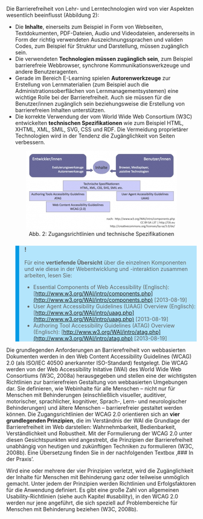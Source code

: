 Die Barrierefreiheit von Lehr- und Lerntechnologien wird von vier Aspekten wesentlich beeinflusst (Abbildung 2):

- Die **Inhalte**, einerseits zum Beispiel in Form von Webseiten, Textdokumenten, PDF-Dateien, Audio und Videodateien, andererseits in Form der richtig verwendeten Auszeichnungssprachen und validen Codes, zum Beispiel für Struktur und Darstellung, müssen zugänglich sein.
- Die verwendeten **Technologien müssen zugänglich sein**, zum Beispiel barrierefreie Webbrowser, synchrone Kommunikationswerkzeuge und andere Benutzeragenten.
- Gerade im Bereich E-Learning spielen **Autorenwerkzeuge** zur Erstellung von Lernmaterialien (zum Beispiel auch die Administrationsoberflächen von Lernmanagementsystemen) eine wichtige Rolle bei der Barrierefreiheit. Auch sie müssen für die Benutzer/innen zugänglich sein beziehungsweise die Erstellung von barrierefreien Inhalten unterstützen.
- Die korrekte Verwendung der vom World Wide Web Consortium (W3C) entwickelten **technischen Spezifikationen** wie zum Beispiel HTML, XHTML, XML, SMIL, SVG, CSS und RDF. Die Vermeidung proprietärer Technologien wird in der Tendenz die Zugänglichkeit von Seiten verbessern.

<center><figure>
  <img src="img/2_Zugangsrichtlinien_und_technische_Spezifikationen.jpg" alt="Abb. 2: Zugangsrichtlinien und technische Spezifikationen">
  <figcaption>Abb. 2: Zugangsrichtlinien und technische Spezifikationen</figcaption>
</figure></center>


<blockquote style="background: #B3E5FC; border-left: 10px solid #039BE5">

### !

Für eine **vertiefende Übersicht** über die einzelnen Komponenten und wie diese in der Webentwicklung und -interaktion zusammen arbeiten, lesen Sie:

- Essential Components of Web Accessibility (Englisch): [http://www.w3.org/WAI/intro/components.php](http://www.w3.org/WAI/intro/components.php) \[2013-08-19]
- User Agent Accessibility Guidelines (UAAG) Overview (Englisch): [http://www.w3.org/WAI/intro/uaag.php](http://www.w3.org/WAI/intro/uaag.php) \[2013-08-19]
- Authoring Tool Accessibility Guidelines (ATAG) Overview (Englisch): [http://www.w3.org/WAI/intro/atag.php](http://www.w3.org/WAI/intro/atag.php) \[2013-08-19]

</blockquote>

Die grundlegenden Anforderungen an Barrierefreiheit von webbasierten Dokumenten werden in den Web Content Accessibility Guidelines (WCAG) 2.0 (als ISO/IEC 40500 anerkannter ISO-Standard) festgelegt. Die WCAG werden von der Web Accessibility Initative (WAI) des World Wide Web Consortiums (W3C, 2008a) herausgegeben und stellen eine der wichtigsten Richtlinien zur barrierefreien Gestaltung von webbasierten Umgebungen dar. Sie definieren, wie Webinhalte für alle Menschen – nicht nur für Menschen mit Behinderungen (einschließlich visueller, auditiver, motorischer, sprachlicher, kognitiver, Sprach-, Lern- und neurologischer Behinderungen) und ältere Menschen – barrierefreier gestaltet werden können. Die Zugangsrichtlinien der WCAG 2.0 orientieren sich an **vier grundlegenden Prinzipien**, die im Verständnis der WAI die Grundlage der Barrierefreiheit im Web darstellen: Wahrnehmbarkeit, Bedienbarkeit, Verständlichkeit und Robustheit. Mit der Formulierung der WCAG 2.0 unter diesen Gesichtspunkten wird angestrebt, die Prinzipien der Barrierefreiheit unabhängig von heutigen und zukünftigen Techniken zu formulieren (W3C, 2008b). Eine Übersetzung finden Sie in der nachfolgenden Textbox ‚### In der Praxis’.

Wird eine oder mehrere der vier Prinzipien verletzt, wird die Zugänglichkeit der Inhalte für Menschen mit Behinderung ganz oder teilweise unmöglich gemacht. Unter jedem der Prinzipien werden Richtlinien und Erfolgsfaktoren für die Anwendung definiert. Es gibt eine große Zahl von allgemeinen Usability-Richtlinien (siehe auch Kapitel #usability), in den WCAG 2.0 werden nur jene angeführt, die sich speziell auf Problembereiche für Menschen mit Behinderung beziehen (W3C, 2008b).
